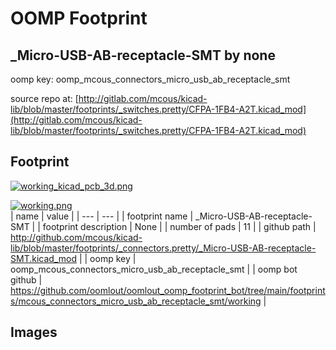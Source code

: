 # OOMP Footprint  
## _Micro-USB-AB-receptacle-SMT  by none  
  
oomp key: oomp_mcous_connectors_micro_usb_ab_receptacle_smt  
  
source repo at: [http://gitlab.com/mcous/kicad-lib/blob/master/footprints/_switches.pretty/CFPA-1FB4-A2T.kicad_mod](http://gitlab.com/mcous/kicad-lib/blob/master/footprints/_switches.pretty/CFPA-1FB4-A2T.kicad_mod)  
## Footprint  
  
[![working_kicad_pcb_3d.png](working_kicad_pcb_3d_600.png)](working_kicad_pcb_3d.png)  
  
[![working.png](working_600.png)](working.png)  
| name | value | 
| --- | --- | 
| footprint name | _Micro-USB-AB-receptacle-SMT | 
| footprint description | None | 
| number of pads | 11 | 
| github path | http://github.com/mcous/kicad-lib/blob/master/footprints/_connectors.pretty/_Micro-USB-AB-receptacle-SMT.kicad_mod | 
| oomp key | oomp_mcous_connectors_micro_usb_ab_receptacle_smt | 
| oomp bot github | https://github.com/oomlout/oomlout_oomp_footprint_bot/tree/main/footprints/mcous_connectors_micro_usb_ab_receptacle_smt/working | 
## Images  
